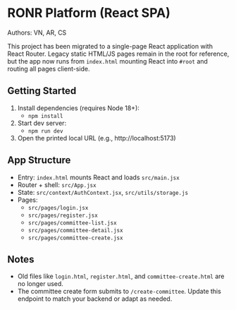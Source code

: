 # RONR Platform (React SPA)

Authors: VN, AR, CS

This project has been migrated to a single-page React application with React Router. Legacy static HTML/JS pages remain in the root for reference, but the app now runs from `index.html` mounting React into `#root` and routing all pages client-side.

## Getting Started

1. Install dependencies (requires Node 18+):
   - `npm install`
2. Start dev server:
   - `npm run dev`
3. Open the printed local URL (e.g., http://localhost:5173)

## App Structure

- Entry: `index.html` mounts React and loads `src/main.jsx`
- Router + shell: `src/App.jsx`
- State: `src/context/AuthContext.jsx`, `src/utils/storage.js`
- Pages:
  - `src/pages/login.jsx`
  - `src/pages/register.jsx`
  - `src/pages/committee-list.jsx`
  - `src/pages/committee-detail.jsx`
  - `src/pages/committee-create.jsx`

## Notes

- Old files like `login.html`, `register.html`, and `committee-create.html` are no longer used.
- The committee create form submits to `/create-committee`. Update this endpoint to match your backend or adapt as needed.
